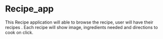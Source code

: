 # Recipe_app
This Recipe application will able to browse the recipe, user will have their recipes . Each recipe will show image, ingredients needed and directions to cook on click.  
